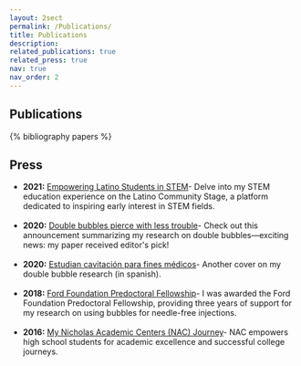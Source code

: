 ```yaml
---
layout: 2sect
permalink: /Publications/
title: Publications
description:
related_publications: true
related_press: true
nav: true
nav_order: 2
---
```


<!-- _pages/publications.md -->
<div class="publications">
<h2>Publications</h2>
    {% bibliography papers %}
</div>


<div class="press">
<h2>Press</h2>
  <!-- Add your press-related content here -->
  <ul>
      <li>
         <strong>2021:</strong> <a href="https://www.latinocommunitystage.org/single-post/i-challenge-you-own-this-and-own-a-career-in-stem-vicente-robles">Empowering Latino Students in STEM</a>- Delve into my STEM education experience on the Latino Community Stage, a platform dedicated to inspiring early interest in STEM fields.
        </li><br>
    <li>
     <strong>2020:</strong> <a href="https://news.ucr.edu/articles/2020/04/29/double-bubbles-pierce-less-trouble">Double bubbles pierce with less trouble</a>- Check out this announcement summarizing my research on double bubbles—exciting news: my paper received editor's pick! 
        </li><br>
    <li>
        <strong>2020:</strong> <a href="https://www.elvigia.net/general/2020/6/6/estudian-cavitacion-para-fines-medicos-349311.html">Estudian cavitación para fines médicos</a>- Another cover on my double bubble research (in spanish). 
        </li><br>
      <li>
      <strong>2018:</strong> <a href="https://news.ucr.edu/articles/2018/05/04/engineering-graduate-student-ford-foundation-fellow">Ford Foundation Predoctoral Fellowship</a>- I was awarded the Ford Foundation Predoctoral Fellowship, providing three years of support for my research on using bubbles for needle-free injections.
        </li><br>
          <li>
     <strong>2016:</strong> <a href="https://www.youtube.com/watch?v=9hUMVcHYBTI">My Nicholas Academic Centers (NAC) Journey</a>- NAC empowers high school students for academic excellence and successful college journeys. 
        </li><br>
  </ul>
</div>
